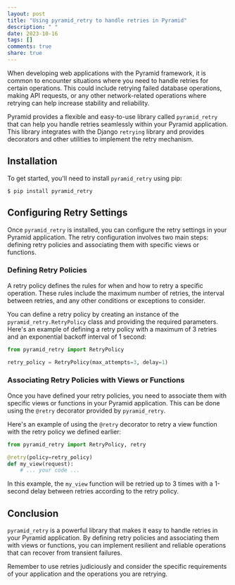 ```yaml
---
layout: post
title: "Using pyramid_retry to handle retries in Pyramid"
description: " "
date: 2023-10-16
tags: []
comments: true
share: true
---
```


When developing web applications with the Pyramid framework, it is common to encounter situations where you need to handle retries for certain operations. This could include retrying failed database operations, making API requests, or any other network-related operations where retrying can help increase stability and reliability.

Pyramid provides a flexible and easy-to-use library called `pyramid_retry` that can help you handle retries seamlessly within your Pyramid application. This library integrates with the Django `retrying` library and provides decorators and other utilities to implement the retry mechanism.

## Installation

To get started, you'll need to install `pyramid_retry` using pip:

```
$ pip install pyramid_retry
```

## Configuring Retry Settings

Once `pyramid_retry` is installed, you can configure the retry settings in your Pyramid application. The retry configuration involves two main steps: defining retry policies and associating them with specific views or functions.

### Defining Retry Policies

A retry policy defines the rules for when and how to retry a specific operation. These rules include the maximum number of retries, the interval between retries, and any other conditions or exceptions to consider.

You can define a retry policy by creating an instance of the `pyramid_retry.RetryPolicy` class and providing the required parameters. Here's an example of defining a retry policy with a maximum of 3 retries and an exponential backoff interval of 1 second:

```python
from pyramid_retry import RetryPolicy

retry_policy = RetryPolicy(max_attempts=3, delay=1)
```

### Associating Retry Policies with Views or Functions

Once you have defined your retry policies, you need to associate them with specific views or functions in your Pyramid application. This can be done using the `@retry` decorator provided by `pyramid_retry`.

Here's an example of using the `@retry` decorator to retry a view function with the retry policy we defined earlier:

```python
from pyramid_retry import RetryPolicy, retry

@retry(policy=retry_policy)
def my_view(request):
    # ... your code ...
```

In this example, the `my_view` function will be retried up to 3 times with a 1-second delay between retries according to the retry policy.

## Conclusion

`pyramid_retry` is a powerful library that makes it easy to handle retries in your Pyramid application. By defining retry policies and associating them with views or functions, you can implement resilient and reliable operations that can recover from transient failures.

Remember to use retries judiciously and consider the specific requirements of your application and the operations you are retrying.
